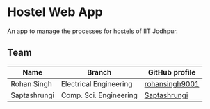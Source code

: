 # Hostel Web App

An app to manage the processes for hostels of IIT Jodhpur.

## Team

| Name         | Branch                 | GitHub profile                                      |
| -----------  | ---------------------- | --------------------------------------------------- |
| Rohan Singh  | Electrical Engineering | [rohansingh9001](https://github.com/rohansingh9001) |
| Saptashrungi | Comp. Sci. Engineering | [Saptashrungi](https://github.com/Saptashrungi)     |
